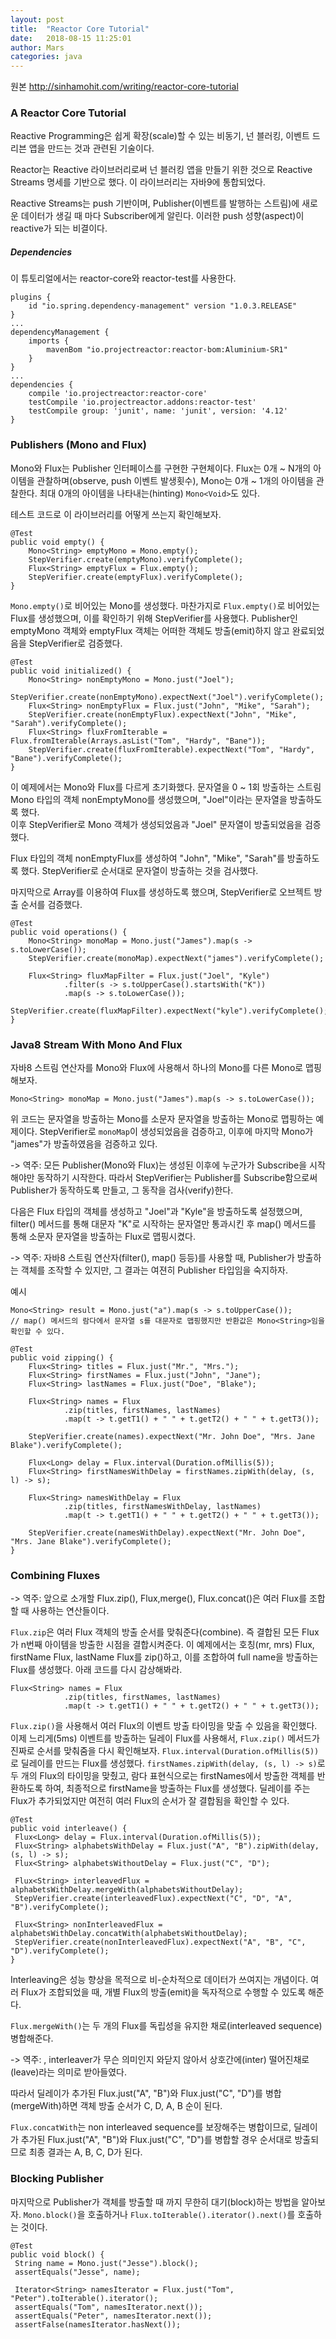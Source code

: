 ```yaml
---
layout: post
title:  "Reactor Core Tutorial"
date:   2018-08-15 11:25:01
author: Mars
categories: java
---
```


원본 <http://sinhamohit.com/writing/reactor-core-tutorial>

### A Reactor Core Tutorial
Reactive Programming은 쉽게 확장(scale)할 수 있는 비동기, 넌 블러킹, 이벤트 드리븐 앱을 만드는 것과 관련된 기술이다. 

Reactor는 Reactive 라이브러리로써 넌 블러킹 앱을 만들기 위한 것으로 Reactive Streams 명세를 기반으로 했다. 이 라이브러리는 자바9에 통합되었다.

Reactive Streams는 push 기반이며, Publisher(이벤트를 발행하는 스트림)에 새로운 데이터가 생길 때 마다 Subscriber에게 알린다. 이러한 push 성향(aspect)이 reactive가 되는 비결이다.

##### Dependencies
이 튜토리얼에서는 reactor-core와 reactor-test를 사용한다.
```
plugins {
    id "io.spring.dependency-management" version "1.0.3.RELEASE"
}
...
dependencyManagement {
    imports {
        mavenBom "io.projectreactor:reactor-bom:Aluminium-SR1"
    }
}
...
dependencies {
    compile 'io.projectreactor:reactor-core'
    testCompile 'io.projectreactor.addons:reactor-test'
    testCompile group: 'junit', name: 'junit', version: '4.12'
}
```

### Publishers (Mono and Flux)
Mono와 Flux는 Publisher 인터페이스를 구현한 구현체이다. Flux는 0개 ~ N개의 아이템을 관찰하며(observe, push 이벤트 발생횟수), Mono는 0개 ~ 1개의 아이템을 관찰한다. 최대 0개의 아이템을 나타내는(hinting) `Mono<Void>`도 있다.

테스트 코드로 이 라이브러리를 어떻게 쓰는지 확인해보자.
```
@Test
public void empty() {
    Mono<String> emptyMono = Mono.empty();
    StepVerifier.create(emptyMono).verifyComplete();
    Flux<String> emptyFlux = Flux.empty();
    StepVerifier.create(emptyFlux).verifyComplete();
}
```
`Mono.empty()`로 비어있는 Mono를 생성했다. 마찬가지로 `Flux.empty()`로 비어있는 Flux를 생성했으며, 이를 확인하기 위해 StepVerifier를 사용했다. Publisher인 emptyMono 객체와 emptyFlux 객체는 어떠한 객체도 방출(emit)하지 않고 완료되었음을 StepVerifier로 검증했다.


```
@Test
public void initialized() {
    Mono<String> nonEmptyMono = Mono.just("Joel");
    StepVerifier.create(nonEmptyMono).expectNext("Joel").verifyComplete();
    Flux<String> nonEmptyFlux = Flux.just("John", "Mike", "Sarah");
    StepVerifier.create(nonEmptyFlux).expectNext("John", "Mike", "Sarah").verifyComplete();
    Flux<String> fluxFromIterable = Flux.fromIterable(Arrays.asList("Tom", "Hardy", "Bane"));
    StepVerifier.create(fluxFromIterable).expectNext("Tom", "Hardy", "Bane").verifyComplete();
}
```
이 예제에서는 Mono와 Flux를 다르게 초기화했다. 
문자열을 0 ~ 1회 방출하는 스트림 Mono<String> 타입의 객체 nonEmptyMono를 생성했으며, 
"Joel"이라는 문자열을 방출하도록 했다.  
이후 StepVerifier로 Mono 객체가 생성되었음과 "Joel" 문자열이 방출되었음을 검증했다.

Flux<String> 타입의 객체 nonEmptyFlux를 생성하여 "John", "Mike", "Sarah"를 방출하도록 했다.
StepVerifier로 순서대로 문자열이 방출하는 것을 검사했다.

마지막으로 Array를 이용하여 Flux를 생성하도록 했으며, StepVerifier로 오브젝트 방출 순서를 검증했다. 

```
@Test
public void operations() {
    Mono<String> monoMap = Mono.just("James").map(s -> s.toLowerCase());
    StepVerifier.create(monoMap).expectNext("james").verifyComplete();

    Flux<String> fluxMapFilter = Flux.just("Joel", "Kyle")
            .filter(s -> s.toUpperCase().startsWith("K"))
            .map(s -> s.toLowerCase());
    StepVerifier.create(fluxMapFilter).expectNext("kyle").verifyComplete();
}
```

### Java8 Stream With Mono And Flux
자바8 스트림 연산자를 Mono와 Flux에 사용해서 하나의 Mono를 다른 Mono로 맵핑해보자. 
```
Mono<String> monoMap = Mono.just("James").map(s -> s.toLowerCase());
```
위 코드는 문자열을 방출하는 Mono를 소문자 문자열을 방출하는 Mono로 맵핑하는 예제이다.
StepVerifier로 `monoMap`이 생성되었음을 검증하고, 이후에 마지막 Mono가 "james"가 방출하였음을 검증하고 있다.

-> 역주: 모든 Publisher(Mono와 Flux)는 생성된 이후에 누군가가 Subscribe을 시작해야만 동작하기 시작한다. 
따라서 StepVerifier는 Publisher를 Subscribe함으로써 Publisher가 동작하도록 만들고, 그 동작을 검사(verify)한다. 

다음은 Flux<String> 타입의 객체를 생성하고 "Joel"과 "Kyle"을 방출하도록 설정했으며, 
filter() 메서드를 통해 대문자 "K"로 시작하는 문자열만 통과시킨 후 
map() 메서드를 통해 소문자 문자열을 방출하는 Flux로 맵핑시켰다. 

-> 역주: 자바8 스트림 연산자(filter(), map() 등등)를 사용할 때, 
Publisher가 방출하는 객체를 조작할 수 있지만, 그 결과는 여젼히 Publisher 타입임을 숙지하자.

예시
```
Mono<String> result = Mono.just("a").map(s -> s.toUpperCase());
// map() 메서드의 람다에서 문자열 s를 대문자로 맵핑했지만 반환값은 Mono<String>임을 확인할 수 있다.

```


```
@Test
public void zipping() {
    Flux<String> titles = Flux.just("Mr.", "Mrs.");
    Flux<String> firstNames = Flux.just("John", "Jane");
    Flux<String> lastNames = Flux.just("Doe", "Blake");

    Flux<String> names = Flux
            .zip(titles, firstNames, lastNames)
            .map(t -> t.getT1() + " " + t.getT2() + " " + t.getT3());

    StepVerifier.create(names).expectNext("Mr. John Doe", "Mrs. Jane Blake").verifyComplete();

    Flux<Long> delay = Flux.interval(Duration.ofMillis(5));
    Flux<String> firstNamesWithDelay = firstNames.zipWith(delay, (s, l) -> s);

    Flux<String> namesWithDelay = Flux
            .zip(titles, firstNamesWithDelay, lastNames)
            .map(t -> t.getT1() + " " + t.getT2() + " " + t.getT3());

    StepVerifier.create(namesWithDelay).expectNext("Mr. John Doe", "Mrs. Jane Blake").verifyComplete();
}
```

### Combining Fluxes
-> 역주: 앞으로 소개할 Flux.zip(), Flux,merge(), Flux.concat()은 여러 Flux를 조합할 때 사용하는 연산들이다.

`Flux.zip`은 여러 Flux 객체의 방출 순서를 맞춰준다(combine). 즉 결합된 모든 Flux가 n번째 아이템을 방출한 시점을 결합시켜준다. 
이 예제에서는 호칭(mr, mrs) Flux, firstName Flux, lastName Flux를 zip()하고, 
이를 조합하여 full name을  방출하는 Flux를 생성했다.
아래 코드를 다시 감상해봐라.
```
Flux<String> names = Flux
            .zip(titles, firstNames, lastNames)
            .map(t -> t.getT1() + " " + t.getT2() + " " + t.getT3());
```

`Flux.zip()`을 사용해서 여러 Flux의 이벤트 방출 타이밍을 맞출 수 있음을 확인했다. 이제 느리게(5ms) 이벤트를 방출하는 딜레이 Flux를 사용해서, `Flux.zip()` 메서드가 진짜로 순서를 맞춰줌을 다시 확인해보자.
`Flux.interval(Duration.ofMillis(5))`로 딜레이를 만드는 Flux를 생성했다. 
`firstNames.zipWith(delay, (s, l) -> s)`로 두 개의 Flux의 타이밍을 맞췄고, 람다 표현식으로는 firstNames에서 방출한 객체를 반환하도록 하여, 최종적으로 firstName을 방출하는 Flux를 생성했다.
딜레이를 주는 Flux가 추가되었지만 여전히 여러 Flux의 순서가 잘 결합됨을 확인할 수 있다.
```
@Test
public void interleave() {
 Flux<Long> delay = Flux.interval(Duration.ofMillis(5));
 Flux<String> alphabetsWithDelay = Flux.just("A", "B").zipWith(delay, (s, l) -> s);
 Flux<String> alphabetsWithoutDelay = Flux.just("C", "D");

 Flux<String> interleavedFlux = alphabetsWithDelay.mergeWith(alphabetsWithoutDelay);
 StepVerifier.create(interleavedFlux).expectNext("C", "D", "A", "B").verifyComplete();

 Flux<String> nonInterleavedFlux = alphabetsWithDelay.concatWith(alphabetsWithoutDelay);
 StepVerifier.create(nonInterleavedFlux).expectNext("A", "B", "C", "D").verifyComplete();
}
```
Interleaving은 성능 향상을 목적으로 비-순차적으로 데이터가 쓰여지는 개념이다. 여러 Flux가 조합되었을 때, 개별 Flux의 방출(emit)을 독자적으로 수행할 수 있도록 해준다. 

`Flux.mergeWith()`는 두 개의 Flux를 독립성을 유지한 채로(interleaved sequence)병합해준다.

-> 역주: , interleaver가 무슨 의미인지 와닫지 않아서 상호간에(inter) 떨어진채로(leave)라는 의미로 받아들였다.

따라서 딜레이가 추가된 Flux.just("A", "B")와 Flux.just("C", "D")를 병합(mergeWith)하면 객체 방출 순서가 C, D, A, B 순이 된다.

`Flux.concatWith`는 non interleaved sequence를 보장해주는 병합이므로, 딜레이가 추가된 Flux.just("A", "B")와 Flux.just("C", "D")를 병합할 경우 순서대로 방출되므로 최종 결과는 A, B, C, D가 된다.


### Blocking Publisher
마지막으로 Publisher가 객체를 방출할 때 까지 무한히 대기(block)하는 방법을 알아보자. `Mono.block()`을 호출하거나 `Flux.toIterable().iterator().next()`를 호출하는 것이다. 
```
@Test
public void block() {
 String name = Mono.just("Jesse").block();
 assertEquals("Jesse", name);

 Iterator<String> namesIterator = Flux.just("Tom", "Peter").toIterable().iterator();
 assertEquals("Tom", namesIterator.next());
 assertEquals("Peter", namesIterator.next());
 assertFalse(namesIterator.hasNext());
```